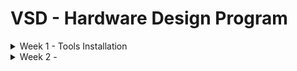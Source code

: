 # VSD - Hardware Design Program

<details>
  <summary>Week 1 - Tools Installation </summary>
  
  ## Ubuntu 22.04.5 LTS installation in a VirtualBox Machine
  <img alt="VBox" src="/images/OracleVBox-tamurae.png">
  
  ## Tools installation
  
  ### [Yosys](https://yosyshq.net/yosys/)
  ```
  $ sudo apt update
  $ sudo apt upgrade
  $ sudo apt install build-essential clang bison flex \
      libreadline-dev gawk tcl-dev libffi-dev git \
      graphviz xdot pkg-config python3 libboost-system-dev \
      libboost-python-dev libboost-filesystem-dev zlib1g-dev
  $ git clone https://github.com/YosysHQ/yosys.git
  $ cd yosys
  $ git submodule update --init
  $ make config-gcc
  $ make
  $ sudo make install
  ```
  <img alt="Yosys" src="/images/yosys.png">
  
  ### [Icarus Verilog (iverilog)](https://github.com/steveicarus/iverilog?tab=readme-ov-file#the-icarus-verilog-compilation-system)
  ```
  $ sudo apt install iverilog
  ```
  <img alt="Yosys" src="/images/iverilog.png">
  
  ### [GTKWave](https://github.com/gtkwave/gtkwave?tab=readme-ov-file#gtkwave)
  ```
  $ sudo apt install gtkwave
  ```
  <img alt="Yosys" src="/images/GTKWave.png">
  
  ### [OpenSTA](https://github.com/The-OpenROAD-Project/OpenSTA?tab=readme-ov-file#static-timing-analysis)
  ```
  $ sudo apt install cmake swig
  $ sudo apt install libeigen3-dev tcl-tclreadline
  $ tar -zxvf cudd-3.0.0.tar.gz
  $ cd cudd-3.0.0
  $ ./configure --prefix=/usr/local
  $ make
  $ sudo make install
  $ git clone https://github.com/parallaxsw/OpenSTA.git
  $ cd OpenSTA
  $ mkdir build
  $ cmake -DCUDD_DIR=/usr/local/ .
  $ make
  $ sudo make install
  ```
  <img alt="OpenSTA" src="/images/OpenSTA.png">
  
  ### [ngspice](https://ngspice.sourceforge.io/)
  ```
  $ tar -zxvf ngspice-44.2.tar.gz
  $ cd ngspice-44.2
  $ mkdir release
  $ cd release
  $ ../configure  --with-x --with-readline=yes --disable-debug
  $ make
  $ sudo make install
  ```
  <img alt="ngspice" src="/images/ngspice.png">
  
  ### [Magic VLSI](http://opencircuitdesign.com/magic/)
  ```
  $ sudo apt install m4 tcsh csh tcl-dev tk-dev libx11-dev \
      libcairo2-dev mesa-common-dev libglu1-mesa-dev libncurses-dev
  $ git clone https://github.com/RTimothyEdwards/magic
  $ cd magic
  $ ./configure
  $ make
  $ sudo make install
  ```
  <img alt="magic" src="/images/magic.png">
  
  ### [OpenLane](https://github.com/The-OpenROAD-Project/OpenLane)
  ```
  $ sudo apt install python3-venv python3-pip
  $ sudo apt install apt-transport-https ca-certificates curl software-properties-commonbeing 
  $ curl -fsSL https://download.docker.com/linux/ubuntu/gpg | sudo gpg --dearmor -o /usr/share/keyrings/docker-archive-keyring.gpg
  $ echo "deb [arch=amd64 signed-by=/usr/share/keyrings/docker-archive-keyring.gpg] https://download.docker.com/linux/ubuntu $(lsb_release -cs) stable" | sudo tee /etc/apt/sources.list.d/docker.list > /dev/null
  $ sudo apt update
  $ sudo apt install docker-ce docker-ce-cli containerd.io
  $ sudo docker run hello-world
  $ sudo groupadd docker
  $ sudo usermod -aG docker $USER
  $ sudo reboot 
  ```
  After reboot
  ```
  $ docker run hello-world
  ```
  <img alt="docker" src="/images/docker.png">
  
  ```
  $ git --version
  $ docker --version
  $ python3 --version
  $ python3 -m pip --version
  $ make --version
  $ python3 -m venv -h
  ```
  <img alt="versions" src="/images/versions.png">
  
  ```
  $ git clone https://github.com/The-OpenROAD-Project/OpenLane
  $ cd OpenLane
  $ make
  $ make test
  ```
  <img alt="OpenLane" src="/images/OpenLane.png">

</details>

<details>
  <summary>Week 2 - </summary>

  ### * Verilog RTL design and synthesis
  #### - Lab2: iverilog and GTKWave
  Functional verification (Boolean simulation: i.e., zero delays)
  ```
  $ git clone https://github.com/kunalg123/sky130RTLDesignAndSynthesisWorkshop.git
  $ cd sky130RTLDesignAndSynthesisWorkshop/verilog_files
  $ iverilog good_mux.v tb_good_mux.v
  $ ./a.out
  $ gtkwave tb_good_mux.vcd
  ```
  <img alt="gtkwave_good_mux" src="/images/GTKWave_good_mux.png">

  #### - Lab3: Yosys and abc
  - Logical synthesis
  ```
  $ yosys
  > read_liberty -lib ../lib/sky130_fd_sc_hd__tt_025C_1v80_nomux.lib
  > read_verilog good_mux.v
  > synth -top good_mux
  ```
  <img alt="Yosys_good_mux" src="/images/Yosys_good_mux.png">

  - Mapping to a given technology (Sky130 standard cells in this case) using [ABC](https://people.eecs.berkeley.edu/~alanmi/abc/)
  ```
  > abc -liberty ../lib/sky130_fd_sc_hd__tt_025C_1v80_nomux.lib
  > show
  ```
  <img alt="Yosys_good_mux_nomux_show" src="/images/Yosys_good_mux_nomux_show.png">

  ```
  > write_verilog -noattr good_mux_netlist.v
  > exit
  ```
  - Resulting schematic using Sky130 standard cells
  <img alt="Yosys_good_mux_sch" src="/images/Yosys_good_mux_sch.png">

  ### * Timing libs, hierarchical vs flat synthesis, and efficient flop coding styles

  ### * Combinational and sequential optimizations

  ### * Gate-Level Simulation, blocking vs non-blocking, and Synthesis-Simulation mismatches
 
</details>
